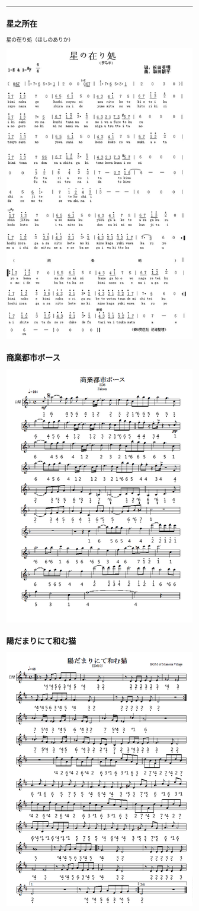 

---



## 星之所在 

星の在り処（ほしのありか）

![星之所在](_assets/口琴谱/星之所在.jpg)



## 商業都市ボース

![商业都市](_assets/口琴谱/商业都市.jpg)



## 陽だまりにて和む猫

![陽だまりにて和む猫](_assets/口琴谱/陽だまりにて和む猫.jpg)